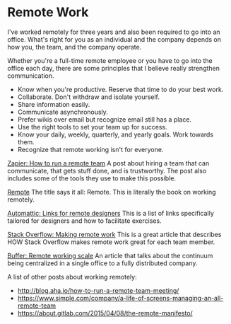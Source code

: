 # Remote Work

I've worked remotely for three years and also been required to go into an office. What's right for you as an individual and the company depends on how you, the team, and the company operate. 

Whether you're a full-time remote employee or you have to go into the office each day, there are some principles that I believe really strengthen communication. 

* Know when you're productive. Reserve that time to do your best work.
* Collaborate. Don't withdraw and isolate yourself. 
* Share information easily.
* Communicate asynchronously.
* Prefer wikis over email but recognize email still has a place.
* Use the right tools to set your team up for success.
* Know your daily, weekly, quarterly, and yearly goals. Work towards them.
* Recognize that remote working isn't for everyone.


[Zapier: How to run a remote team](https://zapier.com/learn/remote-work/how-manage-remote-team/)
A post about hiring a team that can communicate, that gets stuff done, and is trustworthy. The post also includes some of the tools they use to make this possible.

[Remote](https://basecamp.com/books/remote) 
The title says it all: Remote. This is literally the book on working remotely.

[Automattic: Links for remote designers](https://automattic.design/2018/03/07/remote-work-and-remote-designers/)
This is a list of links specifically tailored for designers and how to facilitate exercises. 

[Stack Overflow: Making remote work](https://stackoverflow.blog/2017/09/29/making-remote-work-behind-scenes/)
This is a great article that describes HOW Stack Overflow makes remote work great for each team member.  

[Buffer: Remote working scale](https://open.buffer.com/remote-working-scale/)
An article that talks about the continuum being centralized in a single office to a fully distributed company. 

A list of other posts about working remotely: 

* http://blog.aha.io/how-to-run-a-remote-team-meeting/
* https://www.simple.com/company/a-life-of-screens-managing-an-all-remote-team
* https://about.gitlab.com/2015/04/08/the-remote-manifesto/